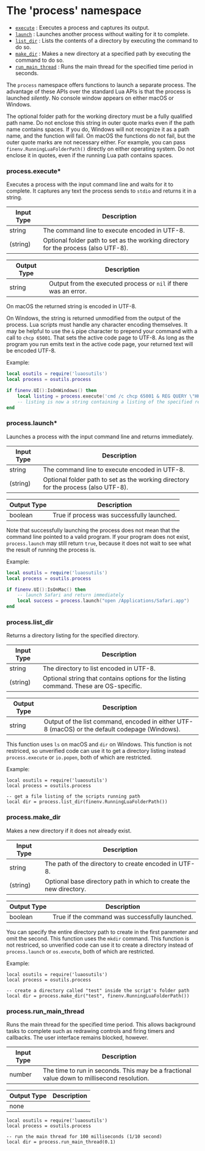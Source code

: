 # The 'process' namespace

- [`execute`](#processexecute) : Executes a process and captures its output.
- [`launch`](#processlaunch) : Launches another process without waiting for it to complete.
- [`list_dir`](#processlist_dir) : Lists the contents of a directory by executing the command to do so.
- [`make_dir`](#processmake_dir) : Makes a new directory at a specified path by executing the command to do so.
- [`run_main_thread`](#processrun_main_thread) : Runs the main thread for the specified time period in seconds.

The `process` namespace offers functions to launch a separate process. The advantage of these APIs over the standard Lua APIs is that the process is launched *silently*. No console window appears on either macOS or Windows.

The optional folder path for the working directory must be a fully qualified path name. Do not enclose this string in outer quote marks even if the path name contains spaces. If you do, Windows will not recognize it as a path name, and the function will fail. On macOS the functions do not fail, but the outer quote marks are not necessary either. For example, you can pass `finenv.RunningLuaFolderPath()` directly on either operating system. Do not enclose it in quotes, even if the running Lua path contains spaces.

### process.execute\*

Executes a process with the input command line and waits for it to complete. It captures any text the process sends to `stdio` and returns it in a string.

|Input Type|Description|
|----------|-----------|
|string|The command line to execute encoded in UTF-8.|
|(string)|Optional folder path to set as the working directory for the process (also UTF-8).|

|Output Type|Description|
|----------|-----------|
|string|Output from the executed process or `nil` if there was an error.|

On macOS the returned string is encoded in UTF-8.

On Windows, the string is returned unmodified from the output of the process. Lua scripts must handle any character encoding themselves. It may be helpful to use the `&` pipe character to prepend your command with a call to `chcp 65001`. That sets the active code page to UTF-8. As long as the program you run emits text in the active code page, your returned text will be encoded UTF-8.

Example:

```lua
local osutils = require('luaosutils')
local process = osutils.process

if finenv.UI():IsOnWindows() then
    local listing = process.execute('cmd /c chcp 65001 & REG QUERY \"HKLM\\Software\\Microsoft\" /reg:32')
    -- listing is now a string containing a listing of the specified registry key.
end
```

### process.launch\*

Launches a process with the input command line and returns immediately.

|Input Type|Description|
|----------|-----------|
|string|The command line to execute encoded in UTF-8.|
|(string)|Optional folder path to set as the working directory for the process (also UTF-8).|

|Output Type|Description|
|----------|-----------|
|boolean|True if process was successfully launched.|

Note that successfully launching the process does not mean that the command line pointed to a valid program. If your program does not exist, `process.launch` may still return `true`, because it does not wait to see what the result of running the process is.

Example:

```lua
local osutils = require('luaosutils')
local process = osutils.process

if finenv.UI():IsOnMac() then
    -- launch Safari and return immediately
    local success = process.launch("open /Applications/Safari.app")
end
```

### process.list\_dir

Returns a directory listing for the specified directory. 

|Input Type|Description|
|----------|-----------|
|string|The directory to list encoded in UTF-8.|
|(string)|Optional string that contains options for the listing command. These are OS-specific.|

|Output Type|Description|
|----------|-----------|
|string|Output of the list command, encoded in either UTF-8 (macOS) or the default codepage (Windows).|

This function uses `ls` on macOS and `dir` on Windows. This function is not restriced, so unverified code can use it to get a directory listing instead `process.execute` or `io.popen`, both of which are restricted.

Example:

```
local osutils = require('luaosutils')
local process = osutils.process

-- get a file listing of the scripts running path
local dir = process.list_dir(finenv.RunningLuaFolderPath())
```

### process.make\_dir

Makes a new directory if it does not already exist.

|Input Type|Description|
|----------|-----------|
|string|The path of the directory to create encoded in UTF-8.|
|(string)|Optional base directory path in which to create the new directory.|

|Output Type|Description|
|----------|-----------|
|boolean|True if the command was successfully launched.|

You can specify the entire directory path to create in the first paremeter and omit the second. This function uses the `mkdir` command. This function is not restriced, so unverified code can use it to create a directory instead of `process.launch` or `os.execute`, both of which are restricted.

Example:

```
local osutils = require('luaosutils')
local process = osutils.process

-- create a directory called "test" inside the script's folder path
local dir = process.make_dir("test", finenv.RunningLuaFolderPath())
```

### process.run\_main\_thread

Runs the main thread for the specified time period. This allows background tasks to complete such as redrawing controls and firing timers and callbacks. The user interface remains blocked, however.

|Input Type|Description|
|----------|-----------|
|number|The time to run in seconds. This may be a fractional value down to millisecond resolution.|

|Output Type|Description|
|----------|-----------|
|none||


```
local osutils = require('luaosutils')
local process = osutils.process

-- run the main thread for 100 milliseconds (1/10 second)
local dir = process.run_main_thread(0.1)
```
